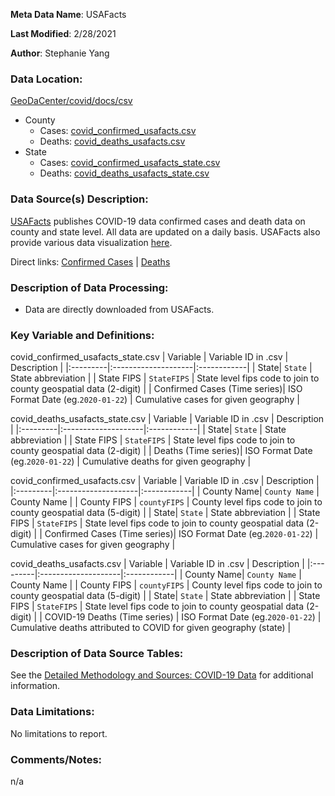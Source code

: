 **Meta Data Name**: USAFacts

**Last Modified**: 2/28/2021

**Author**: Stephanie Yang

### Data Location: 
[GeoDaCenter/covid/docs/csv](https://github.com/GeoDaCenter/covid/tree/master/docs/csv)

* County
    * Cases: [covid_confirmed_usafacts.csv](https://github.com/GeoDaCenter/covid/blob/master/public/csv/covid_confirmed_usafacts.csv)
    * Deaths: [covid_deaths_usafacts.csv](https://github.com/GeoDaCenter/covid/blob/master/public/csv/covid_deaths_usafacts.csv)
* State
    * Cases: [covid_confirmed_usafacts_state.csv](https://github.com/GeoDaCenter/covid/blob/master/public/csv/covid_confirmed_usafacts_state.csv)
    * Deaths: [covid_deaths_usafacts_state.csv](https://github.com/GeoDaCenter/covid/blob/master/public/csv/covid_deaths_usafacts_state.csv)

### Data Source(s) Description:  
[USAFacts](https://usafacts.org/visualizations/coronavirus-covid-19-spread-map/) publishes COVID-19 data confirmed cases and death data on county and state level. All data are updated on a daily basis. USAFacts also provide various data visualization [here](https://usafacts.org/issues/coronavirus/).

Direct links: [Confirmed Cases](https://usafactsstatic.blob.core.windows.net/public/data/covid-19/covid_confirmed_usafacts.csv) | [Deaths](https://usafactsstatic.blob.core.windows.net/public/data/covid-19/covid_deaths_usafacts.csv)

### Description of Data Processing: 
* Data are directly downloaded from USAFacts.

### Key Variable and Definitions:


covid_confirmed_usafacts_state.csv
| Variable | Variable ID in .csv | Description |
|:---------|:--------------------|:------------|
| State| `State` | State abbreviation |
| State FIPS | `StateFIPS` | State level fips code to join to county geospatial data (2-digit) |
| Confirmed Cases (Time series)| ISO Format Date (eg.`2020-01-22`) | Cumulative cases for given geography |


covid_deaths_usafacts_state.csv
| Variable | Variable ID in .csv | Description |
|:---------|:--------------------|:------------|
| State| `State` | State abbreviation |
| State FIPS | `StateFIPS` | State level fips code to join to county geospatial data (2-digit) |
| Deaths (Time series)| ISO Format Date (eg.`2020-01-22`) | Cumulative deaths for given geography |


covid_confirmed_usafacts.csv
| Variable | Variable ID in .csv | Description |
|:---------|:--------------------|:------------|
| County Name| `County Name` | County Name |
| County FIPS | `countyFIPS` | County level fips code to join to county geospatial data (5-digit) |
| State| `State` | State abbreviation |
| State FIPS | `StateFIPS` | State level fips code to join to county geospatial data (2-digit)  |
| Confirmed Cases (Time series)| ISO Format Date (eg.`2020-01-22`) | Cumulative cases for given geography |


covid_deaths_usafacts.csv
| Variable | Variable ID in .csv | Description |
|:---------|:--------------------|:------------|
| County Name| `County Name` | County Name |
| County FIPS | `countyFIPS` | County level fips code to join to county geospatial data (5-digit) |
| State| `State` | State abbreviation |
| State FIPS | `StateFIPS` | State level fips code to join to county geospatial data (2-digit)  |
| COVID-19 Deaths (Time series) | ISO Format Date (eg.`2020-01-22`) | Cumulative deaths attributed to COVID for given geography (state)  |

### Description of Data Source Tables: 
See the [Detailed Methodology and Sources: COVID-19 Data](https://usafacts.org/articles/detailed-methodology-covid-19-data/) for additional information.

### Data Limitations:
No limitations to report.

### Comments/Notes:
n/a
